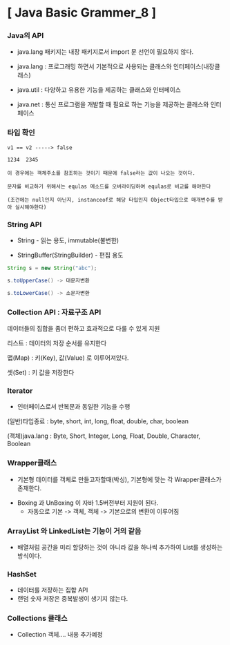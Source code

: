 # [ Java Basic Grammer_8 ]

### Java의 API

- java.lang 패키지는 내장 패키지로서 import 문 선언이 필요하지 않다.

- java.lang : 프로그래밍 하면서 기본적으로 사용되는 클래스와 인터페이스(내장클래스)

- java.util : 다양하고 유용한 기능을 제공하는 클래스와 인터페이스

- java.net : 통신 프로그램을 개발할 때 필요로 하는 기능을 제공하는 클래스와 인터페이스

### 타입 확인

```
v1 == v2 -----> false

1234  2345

이 경우에는 객체주소를 참조하는 것이기 때문에 false라는 값이 나오는 것이다.

문자를 비교하기 위해서는 equlas 메소드를 오버라이딩하여 equlas로 비교를 해야한다

(조건에는 null인지 아닌지, instanceof로 해당 타입인지 Object타입으로 매개변수를 받아 실시해야한다)
```

### String API

- String - 읽는 용도, immutable(불변한)

- StringBuffer(StringBuilder) - 편집 용도

```java
String s = new String("abc");

s.toUpperCase() -> 대문자변환

s.toLowerCase() -> 소문자변환
```

### Collection API : 자료구조 API

데이터들의 집합을 좀더 편하고 효과적으로 다룰 수 있게 지원

리스트 : 데이터의 저장 순서를 유지한다

맵(Map) : 키(Key), 값(Value) 로 이루어져있다.

셋(Set) : 키 값을 저장한다

### Iterator

- 인터페이스로서 반복문과 동일한 기능을 수행



(일반)타입종료 : byte, short, int, long, float, double, char, boolean

(객체)java.lang : Byte, Short, Integer, Long, Float, Double, Character, Boolean



### Wrapper클래스

- 기본형 데이터를 객체로 만들고자할때(박싱), 기본형에 맞는 각 Wrapper클래스가 존재한다.

* Boxing 과 UnBoxing 이 자바 1.5버전부터 지원이 된다.
  * 자동으로 기본 -> 객체, 객체 -> 기본으로의 변환이 이루어짐

### ArrayList 와 LinkedList는 기능이 거의 같음

- 배열처럼 공간을 미리 할당하는 것이 아니라 값을 하나씩 추가하여 List를 생성하는 방식이다.

### HashSet

- 데이터를 저장하는 집합 API
- 랜덤 숫자 저장은 중복발생이 생기지 않는다.

### Collections 클래스

- Collection 객체.... 내용 추가예정